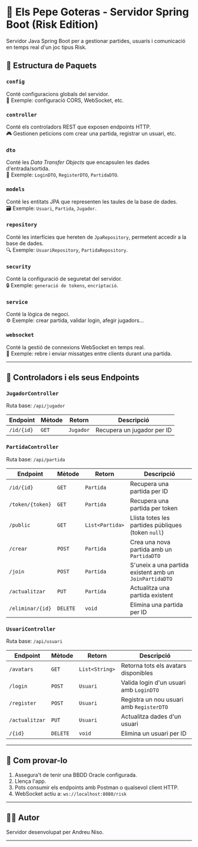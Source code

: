 # 🧠 Els Pepe Goteras - Servidor Spring Boot (Risk Edition)

Servidor Java Spring Boot per a gestionar partides, usuaris i comunicació en temps real d'un joc tipus Risk.

## 📁 Estructura de Paquets

### `config`
Conté configuracions globals del servidor.  
🔧 Exemple: configuració CORS, WebSocket, etc.

### `controller`
Conté els controladors REST que exposen endpoints HTTP.  
🎮 Gestionen peticions com crear una partida, registrar un usuari, etc.

### `dto`
Conté les *Data Transfer Objects* que encapsulen les dades d'entrada/sortida.  
🧳 Exemple: `LoginDTO`, `RegisterDTO`, `PartidaDTO`.

### `models`
Conté les entitats JPA que representen les taules de la base de dades.  
🗃️ Exemple: `Usuari`, `Partida`, `Jugador`.

### `repository`
Conté les interfícies que hereten de `JpaRepository`, permetent accedir a la base de dades.  
🔍 Exemple: `UsuariRepository`, `PartidaRepository`.

### `security`
Conté la configuració de seguretat del servidor.  
🔒 Exemple: `generació de tokens`, `encriptació`.

### `service`
Conté la lògica de negoci.  
⚙️ Exemple: crear partida, validar login, afegir jugadors...

### `websocket`
Conté la gestió de connexions WebSocket en temps real.  
💬 Exemple: rebre i enviar missatges entre clients durant una partida.

---

## 🎯 Controladors i els seus Endpoints

### `JugadorController`  
Ruta base: `/api/jugador`  

| Endpoint         | Mètode   | Retorn    | Descripció                 |
|------------------|----------|-----------|----------------------------|
| `/id/{id}`       | `GET`    | `Jugador` | Recupera un jugador per ID |

### `PartidaController`
Ruta base: `/api/partida`

| Endpoint         | Mètode   | Retorn          | Descripció                                             |
|------------------|----------|-----------------|--------------------------------------------------------|
| `/id/{id}`       | `GET`    | `Partida`       | Recupera una partida per ID                            |
| `/token/{token}` | `GET`    | `Partida`       | Recupera una partida per token                         |
| `/public`        | `GET`    | `List<Partida>` | Llista totes les partides públiques (token `null`)     |
| `/crear`         | `POST`   | `Partida`       | Crea una nova partida amb un `PartidaDTO`              |
| `/join`          | `POST`   | `Partida`       | S'uneix a una partida existent amb un `JoinPartidaDTO` |
| `/actualitzar`   | `PUT`    | `Partida`       | Actualitza una partida existent                        |
| `/eliminar/{id}` | `DELETE` | `void`          | Elimina una partida per ID                             |

### `UsuariController`
Ruta base: `/api/usuari`

| Endpoint       | Mètode   | Retorn         | Descripció                               |
|----------------|----------|----------------|------------------------------------------|
| `/avatars`     | `GET`    | `List<String>` | Retorna tots els avatars disponibles     |
| `/login`       | `POST`   | `Usuari`       | Valida login d'un usuari amb `LoginDTO`  |
| `/register`    | `POST`   | `Usuari`       | Registra un nou usuari amb `RegisterDTO` |
| `/actualitzar` | `PUT`    | `Usuari`       | Actualitza dades d'un usuari             |
| `/{id}`        | `DELETE` | `void`         | Elimina un usuari per ID                 |

---

## 🧪 Com provar-lo

1. Assegura't de tenir una BBDD Oracle configurada.
2. Llença l'app.
3. Pots consumir els endpoints amb Postman o qualsevol client HTTP.
4. WebSocket actiu a: `ws://localhost:8080/risk`

---

## 👨‍💻 Autor

Servidor desenvolupat per Andreu Niso.

---


